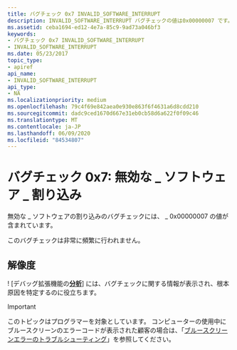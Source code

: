 ```yaml
---
title: バグチェック 0x7 INVALID_SOFTWARE_INTERRUPT
description: INVALID_SOFTWARE_INTERRUPT バグチェックの値は0x00000007 です。このバグチェックは非常に頻繁に行われません。
ms.assetid: ceba1694-ed12-4e7a-85c9-9ad73a046bf3
keywords:
- バグチェック 0x7 INVALID_SOFTWARE_INTERRUPT
- INVALID_SOFTWARE_INTERRUPT
ms.date: 05/23/2017
topic_type:
- apiref
api_name:
- INVALID_SOFTWARE_INTERRUPT
api_type:
- NA
ms.localizationpriority: medium
ms.openlocfilehash: 79c4f69e842aea0e930e863f6f4631a6d8cdd210
ms.sourcegitcommit: dadc9ced1670d667e31eb0cb58d6a622f0f09c46
ms.translationtype: MT
ms.contentlocale: ja-JP
ms.lasthandoff: 06/09/2020
ms.locfileid: "84534807"
---
```

# <a name="bug-check-0x7-invalid_software_interrupt"></a>バグチェック 0x7: 無効な \_ ソフトウェア \_ 割り込み


無効な \_ ソフトウェアの割り込みのバグチェックには、 \_ 0x00000007 の値が含まれています。

このバグチェックは非常に頻繁に行われません。


## <a name="resolution"></a>解像度
! [デバッグ拡張機能の[**分析**](-analyze.md)] には、バグチェックに関する情報が表示され、根本原因を特定するのに役立ちます。


> [!IMPORTANT]
> このトピックはプログラマーを対象としています。 コンピューターの使用中にブルースクリーンのエラーコードが表示された顧客の場合は、「[ブルースクリーンエラーのトラブルシューティング](https://www.windows.com/stopcode)」を参照してください。


 

 




